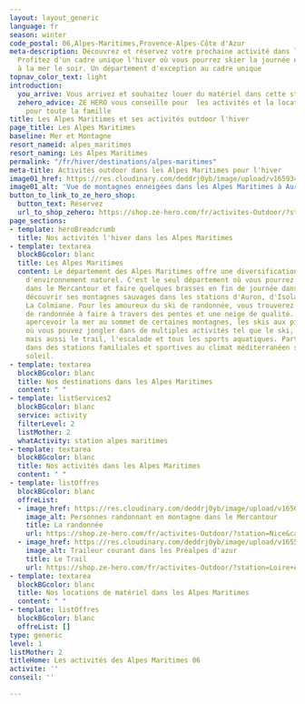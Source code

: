 ```yaml
---
layout: layout_generic
language: fr
season: winter
code_postal: 06,Alpes-Maritimes,Provence-Alpes-Côte d'Azur
meta-description: Découvrez et réservez votre prochaine activité dans les Alpes Maritimes.
  Profitez d'un cadre unique l'hiver où vous pourrez skier la journée et diner face
  à la mer le soir. Un département d'exception au cadre unique
topnav_color_text: light
introduction:
  you_arrive: Vous arrivez et souhaitez louer du matériel dans cette station.
  zehero_advice: ZE HERO vous conseille pour  les activités et la location des équipements
    pour toute la famille
title: Les Alpes Maritimes et ses activités outdoor l'hiver
page_title: Les Alpes Maritimes
baseline: Mer et Montagne
resort_nameid: alpes_maritimes
resort_naming: Les Alpes Maritimes
permalink: "/fr/hiver/destinations/alpes-maritimes"
meta-title: Activités outdoor dans les Alpes Maritimes pour l'hiver
image01_href: https://res.cloudinary.com/deddrj0yb/image/upload/v1659341262/website/resorts/Mercantour/tom-coomer-de0P588zgls-unsplash.jpg
image01_alt: 'Vue de montagnes enneigées dans les Alpes Maritimes à Auron '
button_to_link_to_ze_hero_shop:
  button_text: Réservez
  url_to_shop_zehero: https://shop.ze-hero.com/fr/activites-Outdoor/?station=Alpes+Maritimes+%2806%29&calessonstype=all&catypegenderlistsummer=all&calessonsactivitytype=all&start-date=
page_sections:
- template: heroBreadcrumb
  title: Nos activités l'hiver dans les Alpes Maritimes
- template: textarea
  blockBGcolor: blanc
  title: Les Alpes Maritimes
  content: Le département des Alpes Maritimes offre une diversification incroyable
    d'environnement naturel. C'est le seul département où vous pourrez skier la journée
    dans le Mercantour et faire quelques brasses en fin de journée dans la mer. Partez
    découvrir ses montagnes sauvages dans les stations d'Auron, d'Isola 2000, de Valberg,
    La Colmiane. Pour les amoureux du ski de randonnée, vous trouverez un choix énorme
    de randonnée à faire à travers des pentes et une neige de qualité. Vous pourrez
    apercevoir la mer au sommet de certaines montagnes, les skis aux pieds. Un département
    où vous pouvez jongler dans de multiples activités tel que le ski, le snowboard
    mais aussi le trail, l'escalade et tous les sports aquatiques. Partez séjourner
    dans des stations familiales et sportives au climat méditerranéen sous un magnifique
    soleil.
- template: textarea
  blockBGcolor: blanc
  title: Nos destinations dans les Alpes Maritimes
  content: " "
- template: listServices2
  blockBGcolor: blanc
  service: activity
  filterLevel: 2
  listMother: 2
  whatActivity: station alpes maritimes
- template: textarea
  blockBGcolor: blanc
  title: Nos activités dans les Alpes Maritimes
  content: " "
- template: listOffres
  blockBGcolor: blanc
  offreList:
  - image_href: https://res.cloudinary.com/deddrj0yb/image/upload/v1650530024/website/By%20Ze%20Hero%20Activity/IMG_20200730_110623.jpg
    image_alt: Personnes randonnant en montagne dans le Mercantour
    title: La randonnée
    url: https://shop.ze-hero.com/fr/activites-Outdoor/?station=Nice&calessonstype=all&catypegenderlistsummer=all&calessonsactivitytype=Randonn%C3%A9e&start-date=
  - image_href: https://res.cloudinary.com/deddrj0yb/image/upload/v1655970333/website/By%20Ze%20Hero%20Activity/IMG20220612105528_1.jpg
    image_alt: Traileur courant dans les Préalpes d'azur
    title: Le Trail
    url: https://shop.ze-hero.com/fr/activites-Outdoor/?station=Loire+Atlantique+%2844%29&calessonstype=all&catypegenderlistsummer=all&calessonsactivitytype=Surf&start-date=
- template: textarea
  blockBGcolor: blanc
  title: Nos locations de matériel dans les Alpes Maritimes
  content: " "
- template: listOffres
  blockBGcolor: blanc
  offreList: []
type: generic
level: 1
listMother: 2
titleHome: Les activités des Alpes Maritimes 06
activite: ''
conseil: ''

---
```

